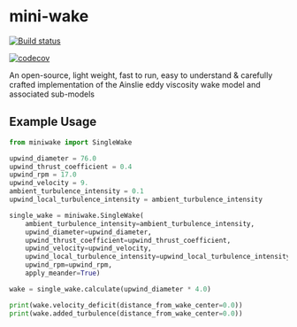 # mini-wake

[![Build status](https://ci.appveyor.com/api/projects/status/ojclr0weuw5siax2?svg=true)](https://ci.appveyor.com/project/RESSoftwareTeam/mini-wake)

[![codecov](https://codecov.io/gh/resgroup/mini-wake/branch/master/graph/badge.svg)](https://codecov.io/gh/resgroup/mini-wake)

An open-source, light weight, fast to run, easy to understand  &amp; carefully crafted implementation of the Ainslie eddy viscosity wake model and associated sub-models

## Example Usage

```python
from miniwake import SingleWake

upwind_diameter = 76.0
upwind_thrust_coefficient = 0.4
upwind_rpm = 17.0
upwind_velocity = 9.
ambient_turbulence_intensity = 0.1
upwind_local_turbulence_intensity = ambient_turbulence_intensity

single_wake = miniwake.SingleWake(
	ambient_turbulence_intensity=ambient_turbulence_intensity,
	upwind_diameter=upwind_diameter,
	upwind_thrust_coefficient=upwind_thrust_coefficient,
	upwind_velocity=upwind_velocity,
	upwind_local_turbulence_intensity=upwind_local_turbulence_intensity,
	upwind_rpm=upwind_rpm,
	apply_meander=True)

wake = single_wake.calculate(upwind_diameter * 4.0)

print(wake.velocity_deficit(distance_from_wake_center=0.0))
print(wake.added_turbulence(distance_from_wake_center=0.0))
```